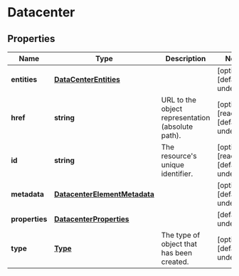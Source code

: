 # Datacenter

## Properties
| Name | Type | Description | Notes |
| ------------ | ------------- | ------------- | ------------- |
| **entities** | [**DataCenterEntities**](DataCenterEntities.md) |  | [optional] [default to undefined] |
| **href** | **string** | URL to the object representation (absolute path). | [optional] [readonly] [default to undefined] |
| **id** | **string** | The resource\'s unique identifier. | [optional] [readonly] [default to undefined] |
| **metadata** | [**DatacenterElementMetadata**](DatacenterElementMetadata.md) |  | [optional] [default to undefined] |
| **properties** | [**DatacenterProperties**](DatacenterProperties.md) |  | [default to undefined] |
| **type** | [**Type**](Type.md) | The type of object that has been created. | [optional] [default to undefined] |


